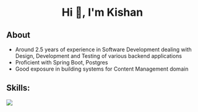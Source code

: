 <h1 align="center">Hi 👋, I'm Kishan</h1>


## **About**

- Around 2.5 years of experience in Software Development dealing with Design, Development and Testing of various backend applications
- Proficient with Spring Boot, Postgres
- Good exposure in building systems for Content Management domain

## **Skills:**

<p align="left">
  <a href="https://skillicons.dev">
    <img src="https://skillicons.dev/icons?i=java,spring,postgresql,selenium" />
  </a>
</p>







